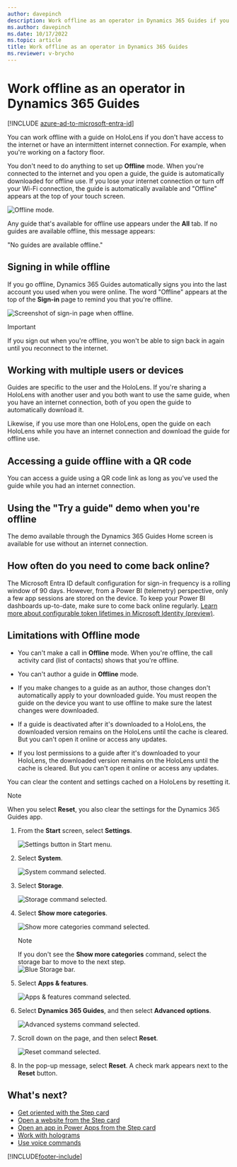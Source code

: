 ```yaml
---
author: davepinch
description: Work offline as an operator in Dynamics 365 Guides if you don't have an internet connection or you have an intermittent internet connection
ms.author: davepinch
ms.date: 10/17/2022
ms.topic: article
title: Work offline as an operator in Dynamics 365 Guides
ms.reviewer: v-brycho
---
```


# Work offline as an operator in Dynamics 365 Guides

[!INCLUDE [azure-ad-to-microsoft-entra-id](../includes/azure-ad-to-microsoft-entra-id.md)]

You can work offline with a guide on HoloLens if you don't have access to the internet or have an intermittent internet connection. For example, when you're working on a factory floor. 

You don't need to do anything to set up **Offline** mode. When you're connected to the internet and you open a guide, the guide is automatically downloaded for offline use. If you lose your internet connection or turn off your Wi-Fi connection, the guide is automatically available and "Offline" appears at the top of your touch screen.

![Offline mode.](media/operator-offline.JPG "Offline mode")

Any guide that's available for offline use appears under the **All** tab. If no guides are available offline, this message appears: 

"No guides are available offline."

## Signing in while offline

If you go offline, Dynamics 365 Guides automatically signs you into the last account you used when you were online. The word "Offline" appears at the top of the **Sign-in** page to remind you that you're offline.

![Screenshot of sign-in page when offline.](media/sign-in-offline-mode.jpg "Screenshot of sign-in page when offline")

> [!IMPORTANT]
> If you sign out when you're offline, you won't be able to sign back in again until you reconnect to the internet.

## Working with multiple users or devices

Guides are specific to the user and the HoloLens. If you're sharing a HoloLens with another user and you both want to use the same guide, when you have an internet connection, both of you open the guide to automatically download it.

Likewise, if you use more than one HoloLens, open the guide on each HoloLens while you have an internet connection and download the guide for offline use.

## Accessing a guide offline with a QR code

You can access a guide using a QR code link as long as you've used the guide while you had an internet connection.

## Using the "Try a guide" demo when you're offline

The demo available through the Dynamics 365 Guides Home screen is available for use without an internet connection.

## How often do you need to come back online?

The Microsoft Entra ID default configuration for sign-in frequency is a rolling window of 90 days. However, from a Power BI (telemetry) perspective, only a few app sessions are stored on the device. To keep your Power BI dashboards up-to-date, make sure to come back online regularly. [Learn more about configurable token lifetimes in Microsoft Identity (preview)](/azure/active-directory/develop/active-directory-configurable-token-lifetimes).

## Limitations with Offline mode

- You can't make a call in **Offline** mode. When you're offline, the call activity card (list of contacts) shows that you're offline. 

- You can't author a guide in **Offline** mode.

- If you make changes to a guide as an author, those changes don't automatically apply to your downloaded guide. You must reopen the guide on the device you want to use offline to make sure the latest changes were downloaded. 

- If a guide is deactivated after it's downloaded to a HoloLens, the downloaded version remains on the HoloLens until the cache is cleared. But you can't open it online or access any updates.

- If you lost permissions to a guide after it's downloaded to your HoloLens, the downloaded version remains on the HoloLens until the cache is cleared. But you can't open it online or access any updates. 

You can clear the content and settings cached on a HoloLens by resetting it. 

> [!NOTE]
> When you select **Reset**, you also clear the settings for the Dynamics 365 Guides app.

1. From the **Start** screen, select **Settings**.

    ![Settings button in Start menu.](media/start-menu-cache.PNG "Settings button in Start menu")
    
2. Select **System**.

    ![System command selected.](media/system-cache.PNG "System command selected")

3. Select **Storage**.

    ![Storage command selected.](media/storage-cache.PNG "Storage command selected")
    
4. Select **Show more categories**.

    ![Show more categories command selected.](media/show-more-categories-cache.PNG "Show more categories command selected")
    
    > [!NOTE]
    > If you don't see the **Show more categories** command, select the storage bar to move to the next step.<br>![Blue Storage bar.](media/storage2-cache.PNG "Blue Storage bar")
    
5. Select **Apps & features**.

    ![Apps & features command selected.](media/apps-features-cache.PNG "Apps & features command selected")

6. Select **Dynamics 365 Guides**, and then select **Advanced options**.

    ![Advanced systems command selected.](media/advanced-systems-cache.PNG "Advanced systems command selected")

7. Scroll down on the page, and then select **Reset**.

    ![Reset command selected.](media/reset-cache.PNG "Reset command selected")

8. In the pop-up message, select **Reset**. A check mark appears next to the **Reset** button.

## What's next?
- [Get oriented with the Step card](operator-step-card-orientation.md)
- [Open a website from the Step card](operator-website-link.md)
- [Open an app in Power Apps from the Step card](operator-powerapps-link.md)
- [Work with holograms](operator-holograms.md)
- [Use voice commands](voice-commands.md)<br>


[!INCLUDE[footer-include](../includes/footer-banner.md)]
